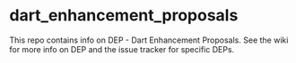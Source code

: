 # dart_enhancement_proposals
This repo contains info on DEP - Dart Enhancement Proposals.
See the wiki for more info on DEP and the issue tracker for specific DEPs.
